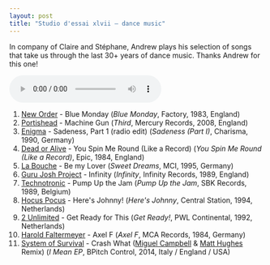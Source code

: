 ```yaml
---
layout: post
title: "Studio d'essai xlvii – dance music"
---
```


In company of Claire and Stéphane, Andrew plays his selection of songs that take us through the last 30+ years of dance music. Thanks Andrew for this one!

<audio src="http://media.emit.com/4eb-d/studio-dessai/201507232200/aac_mid.m4a" controls>
Your browser doesn't seem to be able to play embedded m4a audio.
</audio>

1. [New Order](http://musicbrainz.org/artist/f1106b17-dcbb-45f6-b938-199ccfab50cc) - Blue Monday (_Blue Monday_, Factory, 1983, England)
1. [Portishead](http://musicbrainz.org/artist/8f6bd1e4-fbe1-4f50-aa9b-94c450ec0f11) - Machine Gun (_Third_, Mercury Records, 2008, England)
1. [Enigma](http://musicbrainz.org/artist/f1d1df24-91af-4d27-83a4-9b4ad29b37eb) - Sadeness, Part 1 (radio edit) (_Sadeness (Part I)_, Charisma, 1990, Germany)
1. [Dead or Alive](http://musicbrainz.org/artist/98720123-fcec-47be-9e88-29a310fb2942) - You Spin Me Round (Like a Record) (_You Spin Me Round (Like a Record)_, Epic, 1984, England)
1. [La Bouche](http://musicbrainz.org/artist/b79a3909-7611-4b89-ab5a-5609c4aaacae) - Be my Lover (_Sweet Dreams_, MCI, 1995, Germany)
1. [Guru Josh Project](http://musicbrainz.org/artist/9fa0e4be-4cd9-43fb-8b20-ad07c15b3b97) - Infinity (_Infinity_, Infinity Records, 1989, England)
1. [Technotronic](http://musicbrainz.org/artist/62173ce5-37ef-41b1-86cd-45401a8955fc) - Pump Up the Jam (_Pump Up the Jam_, SBK Records, 1989, Belgium)
1. [Hocus Pocus](http://musicbrainz.org/artist/fa5b11ff-a987-4e95-a7ad-d5e0d615cd38) - Here's Johnny! (_Here's Johnny_, Central Station, 1994, Netherlands)
1. [2 Unlimited](http://musicbrainz.org/artist/515b236c-cce1-4dc2-aedd-50de7b1736e2) - Get Ready for This (_Get Ready!_, PWL Continental, 1992, Netherlands)
1. [Harold Faltermeyer](http://musicbrainz.org/artist/3bd08e76-bf53-4b16-82ee-63f95ca5cdae) - Axel F (_Axel F_, MCA Records, 1984, Germany)
1. [System of Survival](http://musicbrainz.org/artist/0ff35adc-bac6-4432-823c-ef0684078071) - Crash What ([Miguel Campbell](http://musicbrainz.org/artist/891fa9aa-31ae-43dd-9c25-015a9dc2b92c) & [Matt Hughes](http://musicbrainz.org/artist/14734f1f-1b2b-42e5-b365-f957b41e304a) Remix) (_I Mean EP_, BPitch Control, 2014, Italy / England / USA)